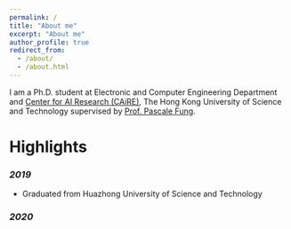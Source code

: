 ```yaml
---
permalink: /
title: "About me"
excerpt: "About me"
author_profile: true
redirect_from: 
  - /about/
  - /about.html
---
```


I am a Ph.D. student at Electronic and Computer Engineering Department and [Center for AI Research (CAiRE)](https://caire.ust.hk), The Hong Kong University of Science and Technology supervised by [Prof. Pascale Fung](https://pascale.home.ece.ust.hk). 

<!-- Education History
======
2015 - 2019 Huazhong University of Science and Technology\\
2019 - Now  Hong Kong University of Science and Technology -->

Highlights
======

### *2019*
+ Graduated from Huazhong University of Science and Technology

### *2020*


